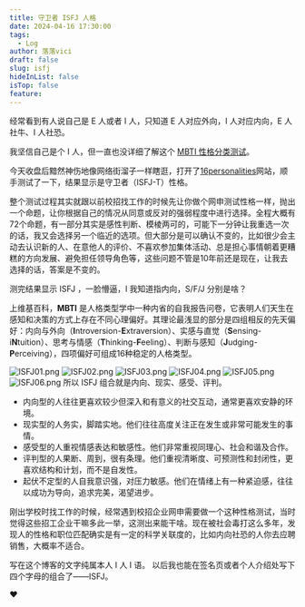 ```yaml
---
title: 守卫者 ISFJ 人格
date: 2024-04-16 17:30:00
tags:
  - Log
author: 落落vici
draft: false
slug: isfj
hideInList: false
isTop: false
feature:
---
```

经常看到有人说自己是 E 人或者 I 人，只知道 E 人对应外向，I 人对应内向，E 人社牛、I 人社恐。

我坚信自己是个 I 人，但一直也没详细了解这个 [MBTI 性格分类测试](https://zh.wikipedia.org/wiki/%E9%82%81%E7%88%BE%E6%96%AF-%E5%B8%83%E9%87%8C%E6%A0%BC%E6%96%AF%E6%80%A7%E6%A0%BC%E5%88%86%E9%A1%9E%E6%B3%95)。

今天收盘后黯然神伤地像网络街溜子一样瞎逛，打开了[16personalities](https://www.16personalities.com/ch)网站，顺手测试了一下，结果显示是守卫者（ISFJ-T）性格。

整个测试过程其实就跟以前校招找工作的时候先让你做个网申测试性格一样，抛出一个命题，让你根据自己的情况从同意或反对的强弱程度中进行选择。全程大概有72个命题，有一部分其实是感性判断、模棱两可的，可能下一分钟让我重选一次的话，我又会选择另一个临近的选项。但大部分是可以确认不变的，比如很少会主动去认识新的人、在意他人的评价、不喜欢参加集体活动、总是担心事情朝着更糟糕的方向发展、避免担任领导角色等，这些问题不管是10年前还是现在，让我去选择的话，答案是不变的。

测完结果显示 ISFJ ，一脸懵逼，I 我知道指内向，S/F/J 分别是啥？

上维基百科，**MBTI** 是人格类型学中一种内省的自我报告问卷，它表明人们天生在感知和决策的方式上存在不同心理偏好。其理论最浅显的部分是四组相反的先天偏好：内向与外向（**I**ntroversion-**E**xtraversion）、实感与直觉（**S**ensing-i**N**tuition）、思考与情感（**T**hinking-**F**eeling）、判断与感知（**J**udging-**P**erceiving），四项偏好可组成16种稳定的人格类型。

![ISFJ01.png](https://img.hux.ink/image/2024/04/ISFJ01.png)
![ISFJ02.png](https://img.hux.ink/image/2024/04/ISFJ02.png)
![ISFJ03.png](https://img.hux.ink/image/2024/04/ISFJ03.png)
![ISFJ04.png](https://img.hux.ink/image/2024/04/ISFJ04.png)
![ISFJ05.png](https://img.hux.ink/image/2024/04/ISFJ05.png)
![ISFJ06.png](https://img.hux.ink/image/2024/04/ISFJ06.png)
所以 ISFJ 组合就是内向、现实、感受、评判。
- 内向型的人往往更喜欢较少但深入和有意义的社交互动，通常更喜欢安静的环境。
- 现实型的人务实，脚踏实地。他们往往高度关注正在发生或非常可能发生的事情。
- 感受型的人重视情感表达和敏感性。他们非常重视同理心、社会和谐及合作。
- 评判型的人果断、周到，很有条理。他们重视清晰度、可预测性和封闭性，更喜欢结构和计划，而不是自发性。
- 起伏不定型的人自我意识强，对压力敏感。他们在情绪上有一种紧迫感，往往以成功为导向，追求完美，渴望进步。

刚出学校时找工作的时候，经常遇到校招企业网申需要做一个这种性格测试，当时觉得这些招工企业干嘛多此一举，这测出来能干啥。现在被社会毒打这么多年，发现人的性格和职位匹配确实是有一定的科学关联度的，比如内向社恐的人你去应聘销售，大概率不适合。

写在这个博客的文字纯属本人 I 人 I 语。 以后我也能在签名页或者个人介绍处写下四个字母的组合了——ISFJ。

❤